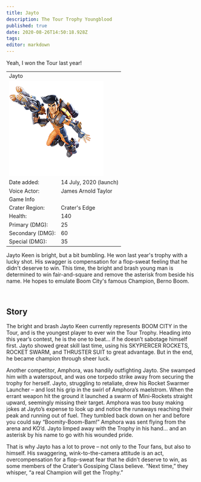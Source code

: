 ```yaml
---
title: Jayto
description: The Tour Trophy Youngblood
published: true
date: 2020-08-26T14:50:18.928Z
tags: 
editor: markdown
---
```


<!-- Begin Character Quote -->
<div class="title-quote">
  Yeah, I won the Tour last year!
</div>
<!-- End Character Quote -->

<!-- Begin Character Info Card -->
<div>
  <table class="infobox character">
    <tbody>
      <tr>
        <td class="group charname" colspan="2">Jayto</td>
      </tr>
      <tr class="charimg">
        <td colspan="2">
          <!-- href link to full size image of the character -->
          <!-- link format /characters/name/name_full_model.png -->
          <!-- They are already uploaded to the server -->
          <a class="spotlight" href="/characters/jayto/jayto_full_model.png">
            <!-- Always use 250x250 thumbnail for img src -->
            <!-- src format /characters/name/name_full_model-thumb.png -->
            <img src="/characters/jayto/jayto_full_model-thumb.png">
          </a>
        </td>
      </tr>
      <tr class="charbody">
        <td class="charkey">Date added:</td>
        <td class="charvalue">14 July, 2020 (launch)</td>
      </tr>
      <tr class="charbody">
        <td class="charkey">Voice Actor:</td>
        <td class="charvalue">James Arnold Taylor</td>
      </tr>
      <tr>
        <td class="group" colspan="2">Game Info</td>
      </tr>
      <tr class="charbody">
        <td class="charkey">Crater Region:</td>
        <td class="charvalue">Crater's Edge</td></tr>
      <tr class="charbody">
        <td class="charkey">Health:</td>
        <td class="charvalue">140</td>
      </tr>
      <tr class="charbody">
        <td class="charkey">Primary (DMG):</td>
        <td class="charvalue">25</td>
      </tr>
      <tr class="charbody">
        <td class="charkey">Secondary (DMG):</td>
        <td class="charvalue">60</td>
      </tr>
      <tr class="charbody">
        <td class="charkey">Special (DMG):</td>
        <td class="charvalue">35</td>
      </tr>
    </tbody>
  </table>
</div>
<!-- End of Character Info box -->

<!-- Begin Character Intro -->
<div>
  <p>Jayto Keen is bright, but a bit bumbling. He won last year's trophy with a lucky shot. His swagger is compensation for a flop-sweat feeling that he didn't deserve to win. This time, the bright and brash young man is determined to win fair-and-square and remove the asterisk from beside his name. He hopes to emulate Boom City's famous Champion, Berno Boom.</p>
</div>
<!-- End Character Intro -->

<br>

<!-- Begin Character Story -->
<div>
  <h2>Story</h2>
    <p>The bright and brash Jayto Keen currently represents BOOM CITY in the Tour, and is the youngest player to ever win the Tour Trophy. Heading into this year’s contest, he is the one to beat… if he doesn’t sabotage himself first. Jayto showed great skill last time, using his SKYPIERCER ROCKETS, ROCKET SWARM, and THRUSTER SUIT to great advantage. But in the end, he became champion through sheer luck.</p>
  <p>Another competitor, Amphora, was handily outfighting Jayto. She swamped him with a waterspout, and was one torpedo strike away from securing the trophy for herself. Jayto, struggling to retaliate, drew his Rocket Swarmer Launcher – and lost his grip in the swirl of Amphora’s maelstrom. When the errant weapon hit the ground it launched a swarm of Mini-Rockets straight upward, seemingly missing their target. Amphora was too busy making jokes at Jayto’s expense to look up and notice the runaways reaching their peak and running out of fuel. They tumbled back down on her and before you could say “Boomity-Boom-Bam!” Amphora was sent flying from the arena and KO’d. Jayto limped away with the Trophy in his hand… and an asterisk by his name to go with his wounded pride.</p>
 <p>That is why Jayto has a lot to prove – not only to the Tour fans, but also to himself. His swaggering, wink-to-the-camera attitude is an act, overcompensation for a flop-sweat fear that he didn’t deserve to win, as some members of the Crater’s Gossiping Class believe. “Next time,” they whisper, “a real Champion will get the Trophy.”</p>
</div>
<!-- End Character Story -->

<br>

<!-- Begin Gallery -->
<!-- DO NOT TOUCH THE GALLERY, CONTACT SlackingVeteren IF YOU NEED TO CHANGE ANYTHING -->

<!--
<div>
  <h2>Gallery</h2>
  <br>
  <br>
  <div class="carousel slide" id="carouselIndicators" data-ride="carousel" data-interval="0">
    <ol class="carousel-indicators">
      <li class="carousel-indicators-list active" data-target="#carouselIndicators" data-slide-to="0"></li>
      <li class="carousel-indicators-list" data-target="#carouselIndicators" data-slide-to="1"></li>
      <li class="carousel-indicators-list" data-target="#carouselIndicators" data-slide-to="2"></li>
    </ol>
    <div class="carousel-inner">
      <div class="spotlight-group">
        <a class="spotlight carousel-item active" href="/characters/boone/boone_and_granpappy.png">
          <img src="/characters/boone/boone_and_granpappy-thumb.png" height="282px">
          <div class="carousel-caption">
            Boone with Ol' Granpappy
          </div>
        </a>
        <a class="spotlight carousel-item" href="/characters/boone/boone_and_zik.png">
          <img src="/characters/boone/boone_and_zik-thumb.png">
          <div class="carousel-caption">
            Boone and Zik
          </div>
        </a>
        <a class="spotlight carousel-item" href="/characters/boone/boone-outside-outpost.png">
          <img src="/characters/boone/boone-outside-outpost-w500.png">
          <div class="carousel-caption">
            Boone infront of his outpost
          </div>
        </a>
      </div>
    </div>
    <a class="carousel-control-prev" data-target="#carouselIndicators" role="button" data-slide="prev">
      <span class="carousel-control-prev-icon" aria-hidden="true"></span><span class="sr-only">Previous</span>
    </a>
    <a class="carousel-control-next" data-target="#carouselIndicators"
        role="button" data-slide="next">
      <span class="carousel-control-next-icon" aria-hidden="true"></span><span class="sr-only">Next</span>
    </a>
  </div>
</div>
-->
<!-- End Gallary -->